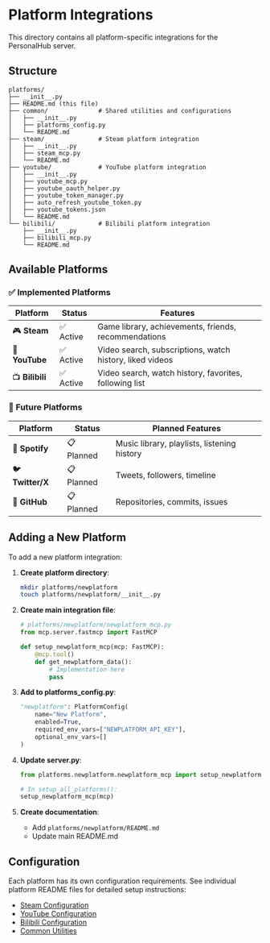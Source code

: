 # Platform Integrations

This directory contains all platform-specific integrations for the PersonalHub server.

## Structure

```
platforms/
├── __init__.py
├── README.md (this file)
├── common/              # Shared utilities and configurations
│   ├── __init__.py
│   ├── platforms_config.py
│   └── README.md
├── steam/               # Steam platform integration
│   ├── __init__.py
│   ├── steam_mcp.py
│   └── README.md
├── youtube/             # YouTube platform integration
│   ├── __init__.py
│   ├── youtube_mcp.py
│   ├── youtube_oauth_helper.py
│   ├── youtube_token_manager.py
│   ├── auto_refresh_youtube_token.py
│   ├── youtube_tokens.json
│   └── README.md
└── bilibili/            # Bilibili platform integration
    ├── __init__.py
    ├── bilibili_mcp.py
    └── README.md
```

## Available Platforms

### ✅ Implemented Platforms

| Platform | Status | Features |
|----------|--------|----------|
| 🎮 **Steam** | ✅ Active | Game library, achievements, friends, recommendations |
| 🎥 **YouTube** | ✅ Active | Video search, subscriptions, watch history, liked videos |
| 📺 **Bilibili** | ✅ Active | Video search, watch history, favorites, following list |

### 🚧 Future Platforms

| Platform | Status | Planned Features |
|----------|--------|------------------|
| 🎵 **Spotify** | 📋 Planned | Music library, playlists, listening history |
| 🐦 **Twitter/X** | 📋 Planned | Tweets, followers, timeline |
| 🐙 **GitHub** | 📋 Planned | Repositories, commits, issues |

## Adding a New Platform

To add a new platform integration:

1. **Create platform directory**:
   ```bash
   mkdir platforms/newplatform
   touch platforms/newplatform/__init__.py
   ```

2. **Create main integration file**:
   ```python
   # platforms/newplatform/newplatform_mcp.py
   from mcp.server.fastmcp import FastMCP
   
   def setup_newplatform_mcp(mcp: FastMCP):
       @mcp.tool()
       def get_newplatform_data():
           # Implementation here
           pass
   ```

3. **Add to platforms_config.py**:
   ```python
   "newplatform": PlatformConfig(
       name="New Platform",
       enabled=True,
       required_env_vars=["NEWPLATFORM_API_KEY"],
       optional_env_vars=[]
   )
   ```

4. **Update server.py**:
   ```python
   from platforms.newplatform.newplatform_mcp import setup_newplatform_mcp
   
   # In setup_all_platforms():
   setup_newplatform_mcp(mcp)
   ```

5. **Create documentation**:
   - Add `platforms/newplatform/README.md`
   - Update main README.md

## Configuration

Each platform has its own configuration requirements. See individual platform README files for detailed setup instructions:

- [Steam Configuration](steam/README.md)
- [YouTube Configuration](youtube/README.md)
- [Bilibili Configuration](bilibili/README.md)
- [Common Utilities](common/README.md)
